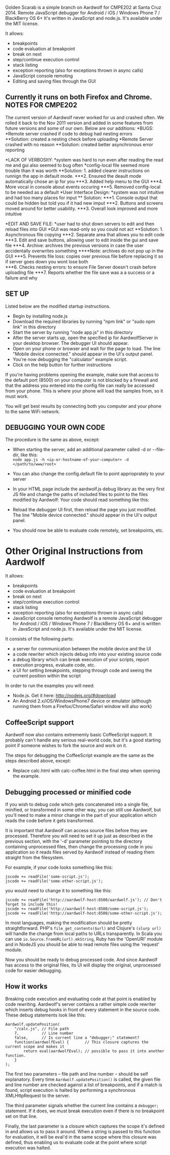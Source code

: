 
Golden Scarab is a simple branch on Aardwolf for CMPE202 at Santa Cruz 2014.
Remote JavaScript debugger for Android / iOS / Windows Phone 7 / BlackBerry OS 6+
It's written in JavaScript and node.js. It's available under the MIT license.

It allows:
* breakpoints
* code evaluation at breakpoint
* break on next
* step/continue execution control
* stack listing
* exception reporting (also for exceptions thrown in async calls)
* JavaScript console remoting
* Editing and saving files through the GUI

Currently it runs on both Firefox and Chrome. 
NOTES FOR CMPE202
-----------------------------------------------------------------------------------------------
The current version of Aardwolf never worked for us and crashed often. We rolled it back to the Nov 2011 version
and added in some features from future versions and some of our own. 
Below are our additions:
  *BUGS:
   *Remote server crashed if code to debug had nesting errors  
		**Solution: created a nesting check before uploading
   *Remote Server crashed with no reason
        **Solution: created better asynchronous error reporting
        
  *LACK OF VERBOSItY:
   *system was hard to run even after reading the read me and gui also seemed to bug often
   *config-local file seemed more trouble than it was worth
        **Solution: 1. added clearer instructions on runnign the app in default mode.
                  ***2. Ensured the deault mode automatically chose an ip for you
                  ***3. Added help menu to the GUI
                  ***4. More vocal in console about events occuring
                  ***5. Removed config-local to be needed as a default
   *User Interface Design:
   *system was not intuitive and had too many places for input
          ** Solution:
                  ***1. Console output that could be hidden but told you if it had new imput
                  ***2. Buttons and screens moved around for better usability.
                  ***3. Overall look improved and more intuitive
               
   *EDIT AND SAVE FILE:
    *user had to shut down servers to edit and then reload files into GUI
    *GUI was read-only so you could not act 
         **Solution: 1. Asynchronous file copying
                   ***2. Separate area that allows you to edit code
                   ***3. Edit and save buttons, allowing user to edit inside the gui and save file
                   ***4. Archive: archives the previous versions in case the user accidentally overwrites something
                            ****Note: archives do not pop up in the GUI
                   ***5. Prevents file loss: copies over previous file before replacing it so if server goes down you wont lose both                   
                   ***6. Checks nesting errors: to ensure File Server doesn't crash before uploading file
                   ***7. Reports whether the file save was a a success or a failure and why
   

SET UP
-----------------------------------------------------------------------------------------------
Listed below are the modified startup instructions. 
* Begin by installing node.js
* Download the required libraries by running "npm link" or "sudo npm link" in this directory 
* Start the server by running "node app.js" in this directory
* After the server starts up, open the specified ip for AardwolfServer in your desktop browser. The debugger UI should appear.
* Open on your phone or browser and wait for the page to load. The line "Mobile device connected." should appear in the UI's output panel.
* You're now debugging the "calculator" example script.
* Click on the help button for further instructions


If you're having problems opening the example, make sure that access to the default port (8500) on your computer is not blocked by a firewall and that the address you entered into the config file can really be accessed from your phone. This is where your phone will load the samples from, so it must work.

You will get best results by connecting both you computer and your phone to the same WiFi network.

 DEBUGGING YOUR OWN CODE
-----------------------------------------------------------------------------------------------
The procedure is the same as above, except:

* When starting the server, add an additional parameter called -d or --file-dir, like this:  
    `node app.js -h <ip-or-hostname-of-your-computer> -d </path/to/www/root>`
* You can also change the config.default file to point apprioprately to your server 

* In your HTML page include the aardwolf.js debug library as the very first JS file and change the paths of included files to point to the files modified by Aardwolf: Your code should read something like this:
    <script type="text/javascript" src="http://ajax.googleapis.com/ajax/libs/jquery/1.6.2/jquery.min.js"></script>
    <script type="text/javascript" src="http://__SERVER_HOST__:__FILE_SERVER_PORT__/aardwolf.js"></script>
    <script type="text/javascript" src="http://__SERVER_HOST__:__FILE_SERVER_PORT__/yourprevjavascriptfile.js"></script>
* Reload the debugger UI first, then reload the page you just modified. The line "Mobile device connected." should appear in the UI's output panel.
* You should now be able to evaluate code remotely, set breakpoints, etc.

Other Original Instructions from Aardwolf
========
It allows:
* breakpoints
* code evaluation at breakpoint
* break on next
* step/continue execution control
* stack listing
* exception reporting (also for exceptions thrown in async calls)
* JavaScript console remoting
Aardwolf is a remote JavaScript debugger for Android / iOS / Windows Phone 7 / BlackBerry OS 6+ and is written in JavaScript and node.js. It's available under the MIT license.


It consists of the following parts:

* a server for communication between the mobile device and the UI
* a code rewriter which injects debug info into your existing source code
* a debug library which can break execution of your scripts, report execution progress, evaluate code, etc.
* a UI for setting breakpoints, stepping through code and seeing the current position within the script


In order to run the examples you will need:

* Node.js. Get it here: http://nodejs.org/#download
* An Android 2.x/iOS/WindowsPhone7 device or emulator (although running them from a Firefox/Chrome/Safari window will also work)


CoffeeScript support
----------------------------------------------------------------------------------------------------

Aardwolf now also contains extrememly basic CoffeeScript support. It probably can't handle any serious real-world code, but it's a good starting point if someone wishes to fork the source and work on it.

The steps for debugging the CoffeeScript example are the same as the steps described above, except:

* Replace calc.html with calc-coffee.html in the final step when opening the example.


Debugging processed or minified code
----------------------------------------------------------------------------------------------------

If you wish to debug code which gets concatenated into a single file, minified, or transformed in some other way, you can still use Aardwolf, but you'll need to make a minor change in the part of your application which reads the code before it gets transformed.

It is important that Aardwolf can access source files before they are processed. Therefore you will need to set it up just as described in the previous section, with the '-d' parameter pointing to the directory containing unprocessed files, then change the processing code in you application so it reads files served by Aardwolf instead of reading them straight from the filesystem.

For example, if your code looks something like this:

    jscode += readFile('some-script.js');
    jscode += readFile('some-other-script.js');

you would need to change it to something like this:
    
    jscode += readFile('http://aardwolf-host:8500/aardwolf.js'); // Don't forget to include this!
    jscode += readFile('http://aardwolf-host:8500/some-script.js');
    jscode += readFile('http://aardwolf-host:8500/some-other-script.js');

In most languages, making the modification should be pretty straightforward. PHP's `file_get_contents($url)` and Clojure's `(slurp url)` will handle the change from local paths to URLs transparently. In Scala you can use `io.Source.fromURL(url).mkString`, Ruby has the 'OpenURI' module and in NodeJS you should be able to read remote files using the 'request' module.

Now you should be ready to debug processed code. And since Aardwolf has access to the original files, its UI will display the original, unprocessed code for easier debugging.


How it works
----------------------------------------------------------------------------------------------------

Breaking code execution and evaluating code at that point is enabled by code rewriting. Aardwolf's server contains a rather simple code rewriter which inserts debug hooks in front of every statement in the source code. These debug statements look like this:

    Aardwolf.updatePosition(  
        "/calc.js", // File path  
        7,          // Line number  
        false,      // Is current line a "debugger;" statement?  
        function(aardwolfEval) {       // This closure captures the current scope and makes it  
            return eval(aardwolfEval); // possible to pass it into another function.  
        }  
    );  

The first two parameters – file path and line number – should be self explanatory. Every time `Aardwolf.updatePosition()` is called, the given file and line number are checked against a list of breakpoints, and if a match is found, script execution is halted by performing a synchronous XMLHttpRequest to the server.

The third parameter signals whether the current line contains a `debugger;` statement. If it does, we must break execution even if there is no breakpoint set on that line.

Finally, the last parameter is a closure which captures the scope it's defined in and allows us to pass it around. When a string is passed to this function for evaluation, it will be eval'd in the same scope where this closure was defined, thus enabling us to evaluate code at the point where script execution was halted.
